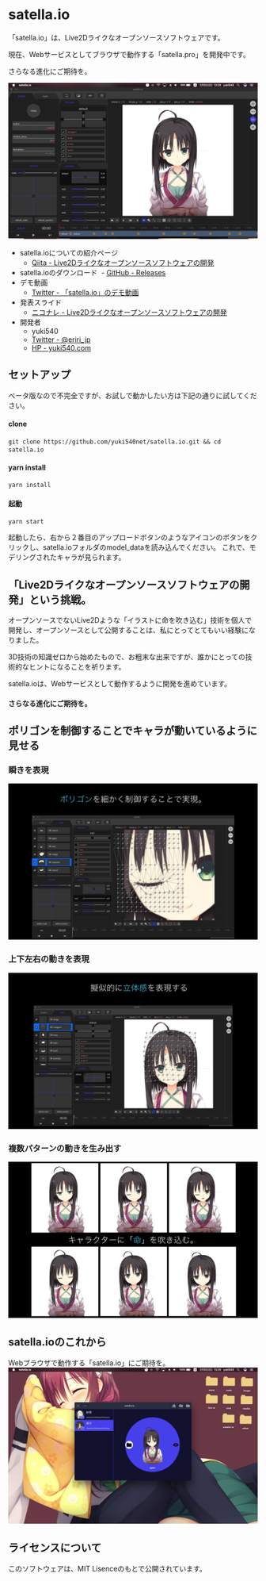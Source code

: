 # satella.io
「satella.io」は、Live2Dライクなオープンソースソフトウェアです。

現在、Webサービスとしてブラウザで動作する「satella.pro」を開発中です。

さらなる進化にご期待を。

![preview1](sample/s1.png)

- satella.ioについての紹介ページ
  - [Qiita - Live2Dライクなオープンソースソフトウェアの開発](http://qiita.com/yuki540/items/87d4f960702672b829b8)
- satella.ioのダウンロード
  - [GitHub - Releases](https://github.com/yuki540net/satella.io/releases/tag/v0.0.1)
- デモ動画
  - [Twitter - 「satella.io」のデモ動画](https://twitter.com/eriri_jp/status/828140972429029376)
- 発表スライド
  - [ニコナレ - Live2Dライクなオープンソースソフトウェアの開発](http://niconare.nicovideo.jp/watch/kn2342)
- 開発者
  - yuki540
  - [Twitter - @eriri_jp](https://twitter.com/eriri_jp)
  - [HP - yuki540.com](http://yuki540.com)
  
## セットアップ
ベータ版なので不完全ですが、お試しで動かしたい方は下記の通りに試してください。

#### clone
```
git clone https://github.com/yuki540net/satella.io.git && cd satella.io
```

#### yarn install
```
yarn install
```

#### 起動
```
yarn start
```

起動したら、右から２番目のアップロードボタンのようなアイコンのボタンをクリックし、satella.ioフォルダのmodel_dataを読み込んでください。
これで、モデリングされたキャラが見られます。

## 「Live2Dライクなオープンソースソフトウェアの開発」という挑戦。

オープンソースでないLive2Dような「イラストに命を吹き込む」技術を個人で開発し、オープンソースとして公開することは、私にとってとてもいい経験になりました。

3D技術の知識ゼロから始めたもので、お粗末な出来ですが、誰かにとっての技術的なヒントになることを祈ります。

satella.ioは、Webサービスとして動作するように開発を進めています。

#### さらなる進化にご期待を。

## ポリゴンを制御することでキャラが動いているように見せる
### 瞬きを表現
![preview2](sample/s2.png)

### 上下左右の動きを表現
![preview3](sample/s3.png)

### 複数パターンの動きを生み出す
![preview4](sample/s4.png)

## satella.ioのこれから
Webブラウザで動作する「satella.io」にご期待を。
![preview5](sample/s5.png)

## ライセンスについて
このソフトウェアは、MIT Lisenceのもとで公開されています。
